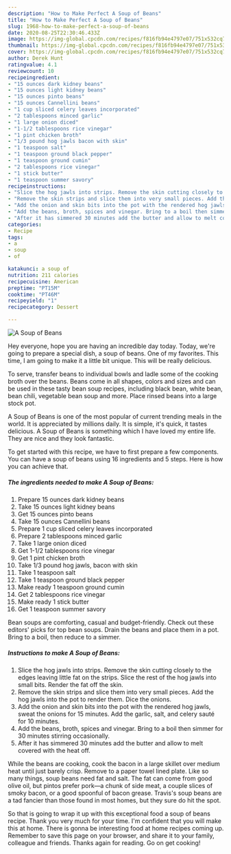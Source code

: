 ```yaml
---
description: "How to Make Perfect A Soup of Beans"
title: "How to Make Perfect A Soup of Beans"
slug: 1968-how-to-make-perfect-a-soup-of-beans
date: 2020-08-25T22:30:46.433Z
image: https://img-global.cpcdn.com/recipes/f816fb94e4797e07/751x532cq70/a-soup-of-beans-recipe-main-photo.jpg
thumbnail: https://img-global.cpcdn.com/recipes/f816fb94e4797e07/751x532cq70/a-soup-of-beans-recipe-main-photo.jpg
cover: https://img-global.cpcdn.com/recipes/f816fb94e4797e07/751x532cq70/a-soup-of-beans-recipe-main-photo.jpg
author: Derek Hunt
ratingvalue: 4.1
reviewcount: 10
recipeingredient:
- "15 ounces dark kidney beans"
- "15 ounces light kidney beans"
- "15 ounces pinto beans"
- "15 ounces Cannellini beans"
- "1 cup sliced celery leaves incorporated"
- "2 tablespoons minced garlic"
- "1 large onion diced"
- "1-1/2 tablespoons rice vinegar"
- "1 pint chicken broth"
- "1/3 pound hog jawls bacon with skin"
- "1 teaspoon salt"
- "1 teaspoon ground black pepper"
- "1 teaspoon ground cumin"
- "2 tablespoons rice vinegar"
- "1 stick butter"
- "1 teaspoon summer savory"
recipeinstructions:
- "Slice the hog jawls into strips. Remove the skin cutting closely to the edges leaving little fat on the strips. Slice the rest of the hog jawls into small bits. Render the fat off the skin."
- "Remove the skin strips and slice them into very small pieces. Add the hog jawls into the pot to render them. Dice the onions."
- "Add the onion and skin bits into the pot with the rendered hog jawls, sweat the onions for 15 minutes. Add the garlic, salt, and celery sauté for 10 minutes."
- "Add the beans, broth, spices and vinegar. Bring to a boil then simmer for 30 minutes stirring occasionally."
- "After it has simmered 30 minutes add the butter and allow to melt covered with the heat off."
categories:
- Recipe
tags:
- a
- soup
- of

katakunci: a soup of 
nutrition: 211 calories
recipecuisine: American
preptime: "PT15M"
cooktime: "PT46M"
recipeyield: "1"
recipecategory: Dessert

---
```



![A Soup of Beans](https://img-global.cpcdn.com/recipes/f816fb94e4797e07/751x532cq70/a-soup-of-beans-recipe-main-photo.jpg)

Hey everyone, hope you are having an incredible day today. Today, we're going to prepare a special dish, a soup of beans. One of my favorites. This time, I am going to make it a little bit unique. This will be really delicious.

To serve, transfer beans to individual bowls and ladle some of the cooking broth over the beans. Beans come in all shapes, colors and sizes and can be used in these tasty bean soup recipes, including black bean, white bean, bean chili, vegetable bean soup and more. Place rinsed beans into a large stock pot.

A Soup of Beans is one of the most popular of current trending meals in the world. It is appreciated by millions daily. It is simple, it's quick, it tastes delicious. A Soup of Beans is something which I have loved my entire life. They are nice and they look fantastic.


To get started with this recipe, we have to first prepare a few components. You can have a soup of beans using 16 ingredients and 5 steps. Here is how you can achieve that.

<!--inarticleads1-->

##### The ingredients needed to make A Soup of Beans:

1. Prepare 15 ounces dark kidney beans
1. Take 15 ounces light kidney beans
1. Get 15 ounces pinto beans
1. Take 15 ounces Cannellini beans
1. Prepare 1 cup sliced celery leaves incorporated
1. Prepare 2 tablespoons minced garlic
1. Take 1 large onion diced
1. Get 1-1/2 tablespoons rice vinegar
1. Get 1 pint chicken broth
1. Take 1/3 pound hog jawls, bacon with skin
1. Take 1 teaspoon salt
1. Take 1 teaspoon ground black pepper
1. Make ready 1 teaspoon ground cumin
1. Get 2 tablespoons rice vinegar
1. Make ready 1 stick butter
1. Get 1 teaspoon summer savory


Bean soups are comforting, casual and budget-friendly. Check out these editors&#39; picks for top bean soups. Drain the beans and place them in a pot. Bring to a boil, then reduce to a simmer. 

<!--inarticleads2-->

##### Instructions to make A Soup of Beans:

1. Slice the hog jawls into strips. Remove the skin cutting closely to the edges leaving little fat on the strips. Slice the rest of the hog jawls into small bits. Render the fat off the skin.
1. Remove the skin strips and slice them into very small pieces. Add the hog jawls into the pot to render them. Dice the onions.
1. Add the onion and skin bits into the pot with the rendered hog jawls, sweat the onions for 15 minutes. Add the garlic, salt, and celery sauté for 10 minutes.
1. Add the beans, broth, spices and vinegar. Bring to a boil then simmer for 30 minutes stirring occasionally.
1. After it has simmered 30 minutes add the butter and allow to melt covered with the heat off.


While the beans are cooking, cook the bacon in a large skillet over medium heat until just barely crisp. Remove to a paper towel lined plate. Like so many things, soup beans need fat and salt. The fat can come from good olive oil, but pintos prefer pork—a chunk of side meat, a couple slices of smoky bacon, or a good spoonful of bacon grease. Travis&#39;s soup beans are a tad fancier than those found in most homes, but they sure do hit the spot. 

So that is going to wrap it up with this exceptional food a soup of beans recipe. Thank you very much for your time. I'm confident that you will make this at home. There is gonna be interesting food at home recipes coming up. Remember to save this page on your browser, and share it to your family, colleague and friends. Thanks again for reading. Go on get cooking!
